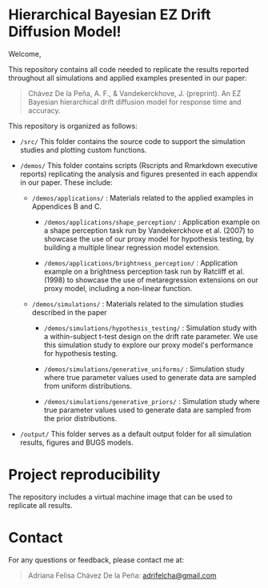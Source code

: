 # Hierarchical Bayesian EZ Drift Diffusion Model!

Welcome,

This repository contains all code needed to replicate the results reported throughout all simulations and applied examples presented in our paper:

> Chávez De la Peña, A. F., & Vandekerckhove, J. (preprint). An EZ Bayesian hierarchical drift diffusion model for response time and accuracy.

This repository is organized as follows:

- `/src/` This folder contains the source code to support the simulation studies and plotting custom functions.

- `/demos/` This folder contains scripts (Rscripts and Rmarkdown executive reports) replicating the analysis and figures presented in each appendix in our paper. These include:

    - `/demos/applications/` : Materials related to the applied examples in Appendices B and C.

        - `/demos/applications/shape_perception/` : Application example on a shape perception task run by Vandekerckhove et al. (2007) to showcase the use of our proxy model for hypothesis testing, by building a multiple linear regression model extension.

        - `/demos/applications/brightness_perception/` : Application example on a brightness perception task run by Ratcliff et al. (1998) to showcase the use of metaregression extensions on our proxy model, including a non-linear function.

    - `/demos/simulations/` : Materials related to the simulation studies described in the paper

        - `/demos/simulations/hypothesis_testing/` : Simulation study with a within-subject t-test design on the drift rate parameter. We use this simulation study to explore our proxy model's performance for hypothesis testing.

        - `/demos/simulations/generative_uniforms/` : Simulation study where true parameter values used to generate data are sampled from uniform distributions.

        - `/demos/simulations/generative_priors/` : Simulation study where true parameter values used to generate data are sampled from the prior distributions.

- `/output/` This folder serves as a default output folder for all simulation results, figures and BUGS models.


# Project reproducibility

The repository includes a virtual machine image that can be used to replicate all results.

# Contact

For any questions or feedback, please contact me at:

> Adriana Felisa Chávez De la Peña: adrifelcha@gmail.com 